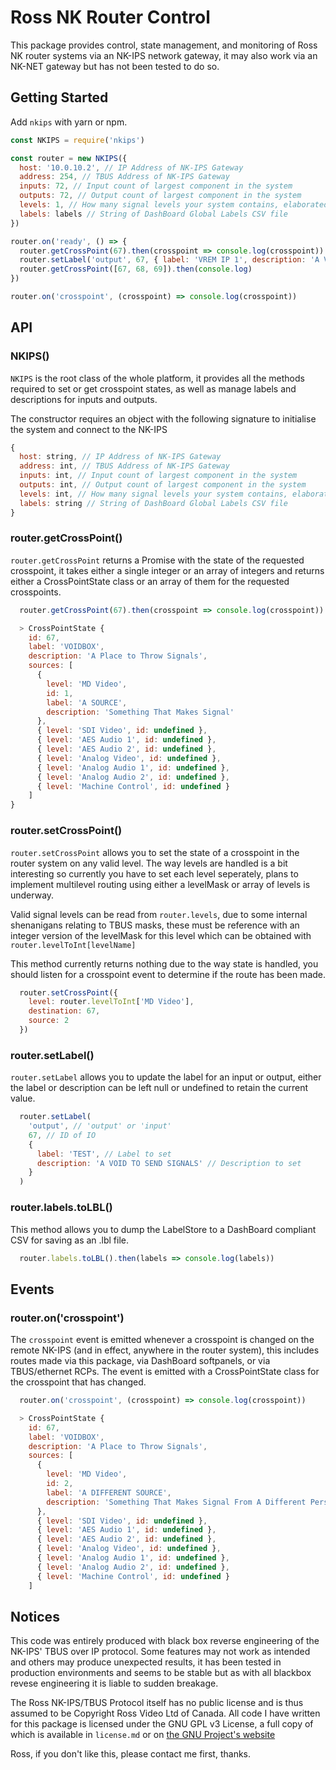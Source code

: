 # Ross NK Router Control
This package provides control, state management, and monitoring of Ross NK router systems via an NK-IPS network gateway, it may also work via an NK-NET gateway but has not been tested to do so.

## Getting Started
Add `nkips` with yarn or npm.

```js
const NKIPS = require('nkips')

const router = new NKIPS({
  host: '10.0.10.2', // IP Address of NK-IPS Gateway
  address: 254, // TBUS Address of NK-IPS Gateway
  inputs: 72, // Input count of largest component in the system
  outputs: 72, // Output count of largest component in the system
  levels: 1, // How many signal levels your system contains, elaborated on below
  labels: labels // String of DashBoard Global Labels CSV file
})

router.on('ready', () => {
  router.getCrossPoint(67).then(crosspoint => console.log(crosspoint))
  router.setLabel('output', 67, { label: 'VREM IP 1', description: 'A VOID TO SEND VIDEO TO'})
  router.getCrossPoint([67, 68, 69]).then(console.log)
})

router.on('crosspoint', (crosspoint) => console.log(crosspoint))
```

## API
### NKIPS()
`NKIPS` is the root class of the whole platform, it provides all the methods required to set or get crosspoint states, as well as manage labels and descriptions for inputs and outputs.

The constructor requires an object with the following signature to initialise the system and connect to the NK-IPS
```js
{
  host: string, // IP Address of NK-IPS Gateway
  address: int, // TBUS Address of NK-IPS Gateway
  inputs: int, // Input count of largest component in the system
  outputs: int, // Output count of largest component in the system
  levels: int, // How many signal levels your system contains, elaborated on below
  labels: string // String of DashBoard Global Labels CSV file
}
``` 

### router.getCrossPoint()
`router.getCrossPoint` returns a Promise with the state of the requested crosspoint, it takes either a single integer or an array of integers and returns either a CrossPointState class or an array of them for the requested crosspoints.

```js
  router.getCrossPoint(67).then(crosspoint => console.log(crosspoint))

  > CrossPointState {
    id: 67,
    label: 'VOIDBOX',
    description: 'A Place to Throw Signals',
    sources: [
      {
        level: 'MD Video',
        id: 1,
        label: 'A SOURCE',
        description: 'Something That Makes Signal'
      },
      { level: 'SDI Video', id: undefined },
      { level: 'AES Audio 1', id: undefined },
      { level: 'AES Audio 2', id: undefined },
      { level: 'Analog Video', id: undefined },
      { level: 'Analog Audio 1', id: undefined },
      { level: 'Analog Audio 2', id: undefined },
      { level: 'Machine Control', id: undefined }
    ]
}
```

### router.setCrossPoint()
`router.setCrossPoint` allows you to set the state of a crosspoint in the router system on any valid level. The way levels are handled is a bit interesting so currently you have to set each level seperately, plans to implement multilevel routing using either a levelMask or array of levels is underway.

Valid signal levels can be read from `router.levels`, due to some internal shenanigans relating to TBUS masks, these must be reference with an integer version of the levelMask for this level which can be obtained with `router.levelToInt[levelName]`

This method currently returns nothing due to the way state is handled, you should listen for a crosspoint event to determine if the route has been made.

```js
  router.setCrossPoint({
    level: router.levelToInt['MD Video'],
    destination: 67, 
    source: 2
  })
```

### router.setLabel()
`router.setLabel` allows you to update the label for an input or output, either the label or description can be left null or undefined to retain the current value.

```js
  router.setLabel(
    'output', // 'output' or 'input'
    67, // ID of IO
    {
      label: 'TEST', // Label to set
      description: 'A VOID TO SEND SIGNALS' // Description to set
    }
  )
```

### router.labels.toLBL()
This method allows you to dump the LabelStore to a DashBoard compliant CSV for saving as an .lbl file.

```js
  router.labels.toLBL().then(labels => console.log(labels))
```

## Events
### router.on('crosspoint')
The `crosspoint` event is emitted whenever a crosspoint is changed on the remote NK-IPS (and in effect, anywhere in the router system), this includes routes made via this package, via DashBoard softpanels, or via TBUS/ethernet RCPs. The event is emitted with a CrossPointState class for the crosspoint that has changed.

```js
  router.on('crosspoint', (crosspoint) => console.log(crosspoint))

  > CrossPointState {
    id: 67,
    label: 'VOIDBOX',
    description: 'A Place to Throw Signals',
    sources: [
      {
        level: 'MD Video',
        id: 2,
        label: 'A DIFFERENT SOURCE',
        description: 'Something That Makes Signal From A Different Perspective'
      },
      { level: 'SDI Video', id: undefined },
      { level: 'AES Audio 1', id: undefined },
      { level: 'AES Audio 2', id: undefined },
      { level: 'Analog Video', id: undefined },
      { level: 'Analog Audio 1', id: undefined },
      { level: 'Analog Audio 2', id: undefined },
      { level: 'Machine Control', id: undefined }
    ]
```

## Notices

This code was entirely produced with black box reverse engineering of the NK-IPS' TBUS over IP protocol. Some features may not work as intended and others may produce unexpected results, it has been tested in production environments and seems to be stable but as with all blackbox revese engineering it is liable to sudden breakage.

The Ross NK-IPS/TBUS Protocol itself has no public license and is thus assumed to be Copyright Ross Video Ltd of Canada. All code I have written for this package is licensed under the GNU GPL v3 License, a full copy of which is available in `license.md` or on [the GNU Project's website](https://www.gnu.org/licenses/gpl-3.0.en.html)

Ross, if you don't like this, please contact me first, thanks.